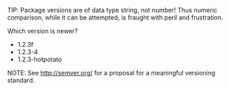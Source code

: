 TIP: Package versions are of data type string, not number!  Thus numeric comparison, while it can be attempted, is fraught with peril and frustration.

Which version is newer?

* 1.2.3f
* 1.2.3-4
* 1.2.3-hotpotato 

NOTE: See http://semver.org/ for a proposal for a meaningful versioning standard.
